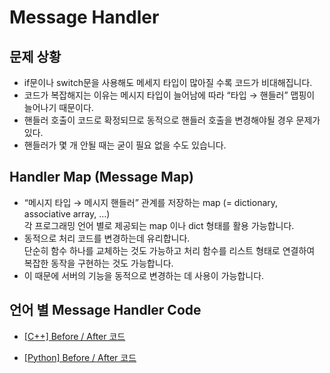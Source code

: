# Message Handler

## 문제 상황
* if문이나 switch문을 사용해도 메세지 타입이 많아질 수록 코드가 비대해집니다.
* 코드가 복잡해지는 이유는 메시지 타입이 늘어남에 따라 “타입 &rarr; 핸들러” 맵핑이 늘어나기 때문이다.
* 핸들러 호출이 코드로 확정되므로 동적으로 핸들러 호출을 변경해야될 경우 문제가 있다.
* 핸들러가 몇 개 안될 때는 굳이 필요 없을 수도 있습니다.

## Handler Map (Message Map)
* “메시지 타입 &rarr; 메시지 핸들러” 관계를 저장하는 map (= dictionary, associative array, …) <br> 각 프로그래밍 언어 별로 제공되는 map 이나 dict 형태를 활용 가능합니다.
* 동적으로 처리 코드를 변경하는데 유리합니다. <br> 단순히 함수 하나를 교체하는 것도 가능하고 처리 함수를 리스트 형태로 연결하여 복잡한 동작을 구현하는 것도 가능합니다. 
* 이 때문에 서버의 기능을 동적으로 변경하는 데 사용이 가능합니다.

## 언어 별 Message Handler Code

* [[C++] Before / After 코드](https://github.com/almond0115/mju-backend-dev/blob/main/study/messageHandler/c++/README.md) 

* [[Python] Before / After 코드](https://github.com/almond0115/mju-backend-dev/blob/main/study/messageHandler/python/README.md)


